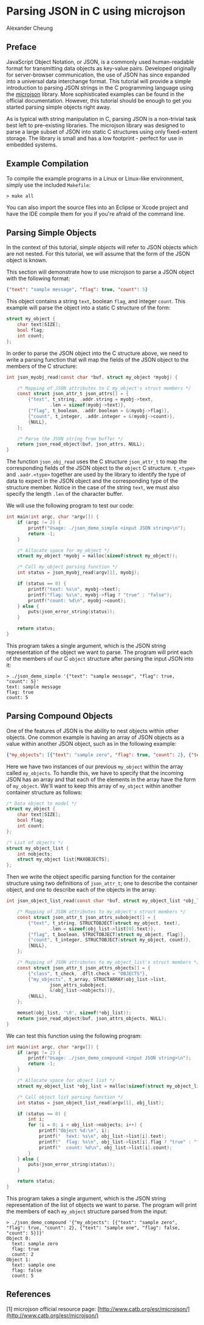 # Parsing JSON in C using microjson
Alexander Cheung
## Preface
JavaScript Object Notation, or JSON, is a commonly used human-readable format for transmitting data objects as key-value pairs. Developed originally for server-browser communication, the use of JSON has since expanded into a universal data interchange format. This tutorial will provide a simple introduction to parsing JSON strings in the C programming language using the [microjson](http://www.catb.org/esr/microjson/) library. More sophisticated examples can be found in the official documentation. However, this tutorial should be enough to get you started parsing simple objects right away.

As is typical with string manipulation in C, parsing JSON is a non-trivial task best left to pre-existing libraries. The microjson library was designed to parse a large subset of JSON into static C structures using only fixed-extent storage. The library is small and has a low footprint - perfect for use in embedded systems.
## Example Compilation
To compile the example programs in a Linux or Linux-like environment, simply use the included `Makefile`:
```
> make all
```
You can also import the source files into an Eclipse or Xcode project and have the IDE compile them for you if you're afraid of the command line.
## Parsing Simple Objects
In the context of this tutorial, *simple objects* will refer to JSON objects which are not nested. For this tutorial, we will assume that the form of the JSON object is known.

This section will demonstrate how to use microjson to parse a JSON object with the following format:
```json
{"text": "sample message", "flag": true, "count": 5}
```
This object contains a string `text`, boolean `flag`, and integer `count`. This example will parse the object into a static C structure of the form:
```c
struct my_object {
    char text[SIZE];
    bool flag;
    int count;
};
```
In order to parse the JSON object into the C structure above, we need to write a parsing function that will map the fields of the JSON object to the members of the C structure:
```c
int json_myobj_read(const char *buf, struct my_object *myobj) {

    /* Mapping of JSON attributes to C my_object's struct members */
    const struct json_attr_t json_attrs[] = {
        {"text", t_string, .addr.string = myobj->text,
                .len = sizeof(myobj->text)},
        {"flag", t_boolean, .addr.boolean = &(myobj->flag)},
        {"count", t_integer, .addr.integer = &(myobj->count)},
        {NULL},
    };

    /* Parse the JSON string from buffer */
    return json_read_object(buf, json_attrs, NULL);
}
```
The function `json_obj_read` uses the C structure `json_attr_t` to map the corresponding fields of the JSON object to the `object` C structure. `t_<type>` and `.aadr.<type>` together are used by the library to identify the type of data to expect in the JSON object and the corresponding type of the structure member. Notice in the case of the string `text`, we must also specify the length `.len` of the character buffer.

We will use the following program to test our code:
```c
int main(int argc, char *argv[]) {
    if (argc != 2) {
        printf("Usage: ./json_demo_simple <input JSON string>\n");
        return -1;
    }

    /* Allocate space for my_object */
    struct my_object *myobj = malloc(sizeof(struct my_object));

    /* Call my_object parsing function */
    int status = json_myobj_read(argv[1], myobj);

    if (status == 0) {
        printf("text: %s\n", myobj->text);
        printf("flag: %s\n", myobj->flag ? "true" : "false");
        printf("count: %d\n", myobj->count);
    } else {
        puts(json_error_string(status));
    }

    return status;
}
```
This program takes a single argument, which is the JSON string representation of the object we want to parse. The program will print each of the members of our C `object` structure after parsing the input JSON into it:
```
> ./json_demo_simple '{"text": "sample message", "flag": true, "count": 5}'
text: sample message
flag: true
count: 5
```
## Parsing Compound Objects
One of the features of JSON is the ability to nest objects within other objects. One common example is having an array of JSON objects as a value within another JSON object, such as in the following example:
```json
{"my_objects": [{"text": "sample zero", "flag": true, "count": 2}, {"text": "sample one", "flag": false, "count": 5}]}
```
Here we have two instances of our previous `my_object` within the array called `my_objects`. To handle this, we have to specify that the incoming JSON has an array and that each of the elements in the array have the form of `my_object`. We'll want to keep this array of `my_object` within another container structure as follows:
```c
/* Data object to model */
struct my_object {
    char text[SIZE];
    bool flag;
    int count;
};

/* List of objects */
struct my_object_list {
    int nobjects;
    struct my_object list[MAXOBJECTS];
};
```
Then we write the object specific parsing function for the container structure using two definitions of `json_attr_t`; one to describe the container object, and one to describe each of the objects in the array:
```c
int json_object_list_read(const char *buf, struct my_object_list *obj_list) {

    /* Mapping of JSON attributes to my_object's struct members */
    const struct json_attr_t json_attrs_subobject[] = {
        {"text", t_string, STRUCTOBJECT(struct my_object, text),
                .len = sizeof(obj_list->list[0].text)},
        {"flag", t_boolean, STRUCTOBJECT(struct my_object, flag)},
        {"count", t_integer, STRUCTOBJECT(struct my_object, count)},
        {NULL},
    };

    /* Mapping of JSON attributes to my_object_list's struct members */
    const struct json_attr_t json_attrs_objects[] = {
        {"class", t_check, .dflt.check = "OBJECTS"},
        {"my_objects", t_array, STRUCTARRAY(obj_list->list,
                json_attrs_subobject,
                &(obj_list->nobjects))},
        {NULL},
    };

    memset(obj_list, '\0', sizeof(*obj_list));
    return json_read_object(buf, json_attrs_objects, NULL);
}
```
We can test this function using the following program:
```c
int main(int argc, char *argv[]) {
    if (argc != 2) {
        printf("Usage: ./json_demo_compound <input JSON string>\n");
        return -1;
    }

    /* Allocate space for object list */
    struct my_object_list *obj_list = malloc(sizeof(struct my_object_list));

    /* Call object list parsing function */
    int status = json_object_list_read(argv[1], obj_list);

    if (status == 0) {
        int i;
        for (i = 0; i < obj_list->nobjects; i++) {
            printf("Object %d:\n", i);
            printf("  text: %s\n", obj_list->list[i].text);
            printf("  flag: %s\n", obj_list->list[i].flag ? "true" : "false");
            printf("  count: %d\n", obj_list->list[i].count);
        }
    } else {
        puts(json_error_string(status));
    }

    return status;
}
```
This program takes a single argument, which is the JSON string representation of the list of objects we want to parse. The program will print the members of each `my_object` structure parsed from the input:
```
> ./json_demo_compound '{"my_objects": [{"text": "sample zero", "flag": true, "count": 2}, {"text": "sample one", "flag": false, "count": 5}]}'
Object 0:
  text: sample zero
  flag: true
  count: 2
Object 1:
  text: sample one
  flag: false
  count: 5
```
## References
[1] microjson official resource page: [http://www.catb.org/esr/microjson/](http://www.catb.org/esr/microjson/)

